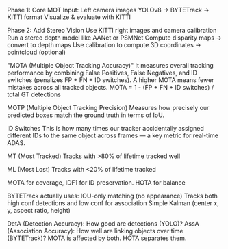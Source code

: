 Phase 1: Core MOT 
Input: Left camera images
YOLOv8 → BYTETrack → KITTI format
Visualize & evaluate with KITTI

Phase 2: Add Stereo Vision
Use KITTI right images and camera calibration
Run a stereo depth model like AANet or PSMNet
Compute disparity maps → convert to depth maps
Use calibration to compute 3D coordinates → pointcloud (optional)


"MOTA (Multiple Object Tracking Accuracy)"
It measures overall tracking performance by combining False Positives, False Negatives, and ID switches (penalizes FP + FN + ID switches).
A higher MOTA means fewer mistakes across all tracked objects.
MOTA = 1 - (FP + FN + ID switches) / total GT detections


MOTP (Multiple Object Tracking Precision)
Measures how precisely our predicted boxes match the ground truth in terms of IoU.


ID Switches
This is how many times our tracker accidentally assigned different IDs to the same object across frames — a key metric for real-time ADAS.

MT (Most Tracked)
Tracks with >80% of lifetime tracked well

ML (Most Lost)
Tracks with <20% of lifetime tracked

MOTA for coverage, IDF1 for ID preservation. HOTA for balance

BYTETrack actually uses:
IOU-only matching (no appearance)
Tracks both high conf detections and low conf for association
Simple Kalman (center x, y, aspect ratio, height)


DetA (Detection Accuracy): How good are detections (YOLO)?
AssA (Association Accuracy): How well are linking objects over time (BYTETrack)?
MOTA is affected by both. HOTA separates them.
